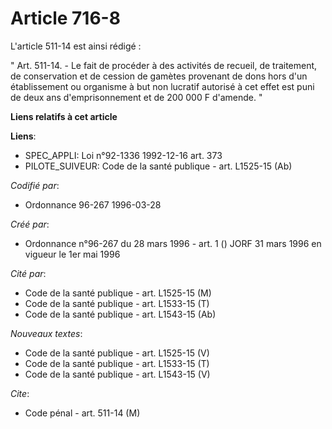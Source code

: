 # Article 716-8

L'article 511-14 est ainsi rédigé :

" Art. 511-14. - Le fait de procéder à des activités de recueil, de traitement, de conservation et de cession de gamètes
provenant de dons hors d'un établissement ou organisme à but non lucratif autorisé à cet effet est puni de deux ans
d'emprisonnement et de 200 000 F d'amende. "

**Liens relatifs à cet article**

**Liens**:

  - SPEC_APPLI: Loi n°92-1336 1992-12-16 art. 373
  - PILOTE_SUIVEUR: Code de la santé publique - art. L1525-15 (Ab)

_Codifié par_:

  - Ordonnance 96-267 1996-03-28

_Créé par_:

  - Ordonnance n°96-267 du 28 mars 1996 - art. 1 () JORF 31 mars 1996 en vigueur le 1er mai 1996

_Cité par_:

  - Code de la santé publique - art. L1525-15 (M)
  - Code de la santé publique - art. L1533-15 (T)
  - Code de la santé publique - art. L1543-15 (Ab)

_Nouveaux textes_:

  - Code de la santé publique - art. L1525-15 (V)
  - Code de la santé publique - art. L1533-15 (T)
  - Code de la santé publique - art. L1543-15 (V)

_Cite_:

  - Code pénal - art. 511-14 (M)
